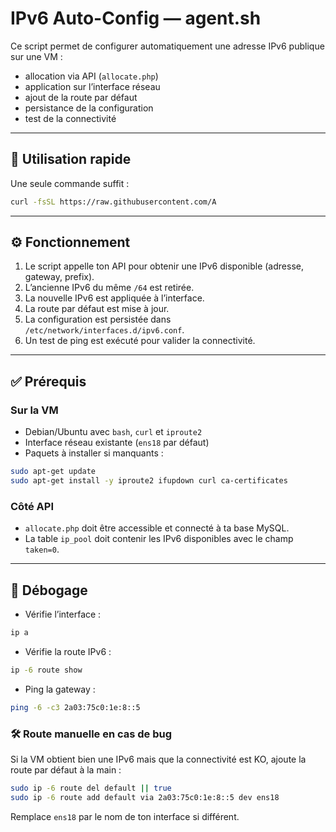 # IPv6 Auto-Config — agent.sh

Ce script permet de configurer automatiquement une adresse IPv6 publique sur une VM :  

- allocation via API (`allocate.php`)  
- application sur l’interface réseau  
- ajout de la route par défaut  
- persistance de la configuration  
- test de la connectivité  

---

## 🚀 Utilisation rapide

Une seule commande suffit :

```bash
curl -fsSL https://raw.githubusercontent.com/A
```

---

## ⚙️ Fonctionnement

1. Le script appelle ton API pour obtenir une IPv6 disponible (adresse, gateway, prefix).  
2. L’ancienne IPv6 du même `/64` est retirée.  
3. La nouvelle IPv6 est appliquée à l’interface.  
4. La route par défaut est mise à jour.  
5. La configuration est persistée dans `/etc/network/interfaces.d/ipv6.conf`.  
6. Un test de ping est exécuté pour valider la connectivité.  

---

## ✅ Prérequis

### Sur la VM
- Debian/Ubuntu avec `bash`, `curl` et `iproute2`  
- Interface réseau existante (`ens18` par défaut)  
- Paquets à installer si manquants :  

```bash
sudo apt-get update
sudo apt-get install -y iproute2 ifupdown curl ca-certificates
```

### Côté API
- `allocate.php` doit être accessible et connecté à ta base MySQL.  
- La table `ip_pool` doit contenir les IPv6 disponibles avec le champ `taken=0`.  

---

## 🐞 Débogage

- Vérifie l’interface :  
```bash
ip a
```

- Vérifie la route IPv6 :  

```bash
ip -6 route show
```

- Ping la gateway :  

```bash
ping -6 -c3 2a03:75c0:1e:8::5
```

### 🛠️ Route manuelle en cas de bug

Si la VM obtient bien une IPv6 mais que la connectivité est KO, ajoute la route par défaut à la main :

```bash
sudo ip -6 route del default || true
sudo ip -6 route add default via 2a03:75c0:1e:8::5 dev ens18
```
Remplace `ens18` par le nom de ton interface si différent.

